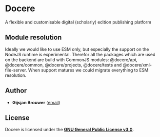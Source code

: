 # Docere

A flexible and customisable digital (scholarly) edition publishing platform

## Module resolution

Ideally we would like to use ESM only, but especially the support on the NodeJS runtime is experimental. Therefor all the packages which are used on the backend are build with CommonJS modules: @docere/api, @docere/common, @docere/projects, @docere/tests and @docere/xml-file-server. When support matures we could migrate everything to ESM resolution.

## Author

* **Gijsjan Brouwer** ([email](mailto:gijsjan.brouwer@di.huc.knaw.nl))

## License

Docere is licensed under the [**GNU General Public License v3.0**](LICENSE).

